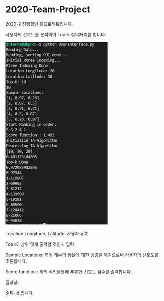 # 2020-Team-Project
2020-2 진행했던 팀프로젝트입니다.

사용자의 선호도를 분석하여 Top-k 질의처리를 합니다.

![img](https://github.com/LSJgobsl/2020-Team-Project/blob/main/img/terminal.PNG)



Location Longitude, Latitude: 사용자 위치

Top-K: 상위 몇개 출력할 것인지 입력

Sample Locations: 특정 개수의 샘플에 대한 랭킹을 매김으로써 사용자의 선호도를 추론합니다.

Score function : 위의 작업을통해 추론한 선호도 점수를 출력합니다.

결과창:

순위-id 입니다.